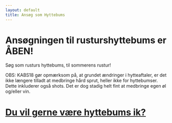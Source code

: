 ```yaml
---
layout: default
title: Ansøg som Hyttebums
---
```

<h1>Ansøgningen til rusturshyttebums er ÅBEN!</h1>

<p>Søg som rusturs hyttebums, til sommerens rustur!</p>

<p>OBS: KABS18 gør opmærksom på, at grundet ændringer i hytteaftaler, er det ikke længere tilladt at medbringe hård sprut, heller ikke for hyttebumser. Dette inkluderer også shots. Det er dog stadig helt fint at medbringe egen øl og/eller vin.</p>

<h1><a href="https://docs.google.com/forms/d/e/1FAIpQLSdp32POMj_gsvCcjqFq_0xzUkfdFcruH2cNY4woqoncaBLdoA/viewform?embedded=true">Du vil gerne være hyttebums ik?</a></h1>
